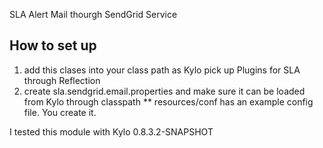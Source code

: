 SLA Alert Mail thourgh SendGrid Service

## How to set up
1. add this clases into your class path as Kylo pick up Plugins for SLA through Reflection
2. create sla.sendgrid.email.properties and make sure it can be loaded from Kylo through classpath
  ** resources/conf has an example config file. You create it.

I tested this module with Kylo 0.8.3.2-SNAPSHOT
